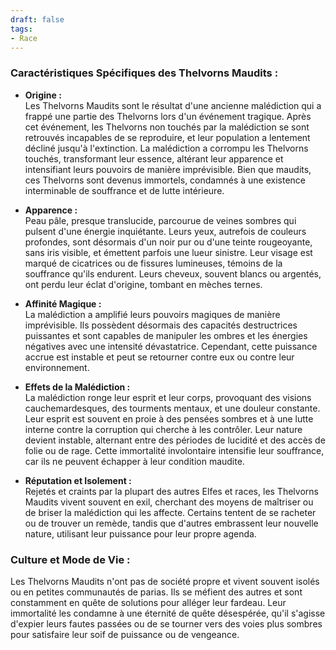 ```yaml
---
draft: false
tags:
- Race
---
```


### **Caractéristiques Spécifiques des Thelvorns Maudits :**

- **Origine :**  
    Les Thelvorns Maudits sont le résultat d'une ancienne malédiction qui a frappé une partie des Thelvorns lors d'un événement tragique. Après cet événement, les Thelvorns non touchés par la malédiction se sont retrouvés incapables de se reproduire, et leur population a lentement décliné jusqu'à l'extinction. La malédiction a corrompu les Thelvorns touchés, transformant leur essence, altérant leur apparence et intensifiant leurs pouvoirs de manière imprévisible. Bien que maudits, ces Thelvorns sont devenus immortels, condamnés à une existence interminable de souffrance et de lutte intérieure.
    
- **Apparence :**  
    Peau pâle, presque translucide, parcourue de veines sombres qui pulsent d'une énergie inquiétante. Leurs yeux, autrefois de couleurs profondes, sont désormais d'un noir pur ou d'une teinte rougeoyante, sans iris visible, et émettent parfois une lueur sinistre. Leur visage est marqué de cicatrices ou de fissures lumineuses, témoins de la souffrance qu'ils endurent. Leurs cheveux, souvent blancs ou argentés, ont perdu leur éclat d'origine, tombant en mèches ternes.
    
- **Affinité Magique :**  
    La malédiction a amplifié leurs pouvoirs magiques de manière imprévisible. Ils possèdent désormais des capacités destructrices puissantes et sont capables de manipuler les ombres et les énergies négatives avec une intensité dévastatrice. Cependant, cette puissance accrue est instable et peut se retourner contre eux ou contre leur environnement.
    
- **Effets de la Malédiction :**  
    La malédiction ronge leur esprit et leur corps, provoquant des visions cauchemardesques, des tourments mentaux, et une douleur constante. Leur esprit est souvent en proie à des pensées sombres et à une lutte interne contre la corruption qui cherche à les contrôler. Leur nature devient instable, alternant entre des périodes de lucidité et des accès de folie ou de rage. Cette immortalité involontaire intensifie leur souffrance, car ils ne peuvent échapper à leur condition maudite.
    
- **Réputation et Isolement :**  
    Rejetés et craints par la plupart des autres Elfes et races, les Thelvorns Maudits vivent souvent en exil, cherchant des moyens de maîtriser ou de briser la malédiction qui les affecte. Certains tentent de se racheter ou de trouver un remède, tandis que d'autres embrassent leur nouvelle nature, utilisant leur puissance pour leur propre agenda.
    

### **Culture et Mode de Vie :**

Les Thelvorns Maudits n'ont pas de société propre et vivent souvent isolés ou en petites communautés de parias. Ils se méfient des autres et sont constamment en quête de solutions pour alléger leur fardeau. Leur immortalité les condamne à une éternité de quête désespérée, qu'il s'agisse d'expier leurs fautes passées ou de se tourner vers des voies plus sombres pour satisfaire leur soif de puissance ou de vengeance.